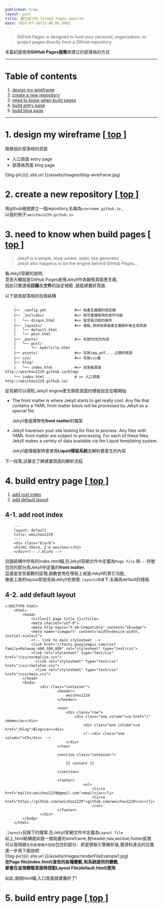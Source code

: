 ```yaml
---
published: true
layout: post
title: 建立自己的 GitHub Pages website
date: 2016-07-30T15:00:00.000Z
---
```


> GitHub Pages is designed to host your personal, organization, or project pages directly from a GitHub repository.

本篇紀錄使用**GitHub Pages服務**來建立的部落格的方式

--------------------------------------------------------------------------------

# Table of contents

1. [design my wireframe](#design-my-wireframe)
2. [create a new repository](#create-a-new-repository)
3. [need to know when build pages](#need-to-know-when-build-pages)
4. [build entry page](#build-entry-page)
5. [build blog page](#build-blog-page)

--------------------------------------------------------------------------------

# 1\. design my wireframe [[ top ]](#table-of-contents)

簡單設計部落格的頁面

- 入口頁面 entry page
- 部落格頁面 blog page

![big-pic]({{ site.url }}/assets/images/blog-wireframe.jpg)

# 2\. create a new repository [[ top ]](#table-of-contents)

用github帳號建立一個repository,名稱為`username.github.io` ,<br>
以我的例子:`weichou1229.github.io`

# 3\. need to know when build pages [[ top ]](#table-of-contents)

> Jekyll is a simple, blog-aware, static site generator...<br>
> Jekyll also happens to be the engine behind GitHub Pages...

看Jekyll官網的說明,<br>
意思大概就是GitHub Pages是用Jekyll作為靜態頁面產生器,<br>
因此只要遵循**目錄**及**文件**的設定規範 ,就能建置好頁面.

以下是我部落格的目錄結構

```
    .
    ├── _config.yml             #=> 給產生器讀的設定檔
    ├── _includes/              #=> 放可重複使用的部件功能
    |   └── disqus.html         #=> 留言板功能的插件
    ├── _layouts/               #=> 樣板,用來給頁面產生器解析後生成頁面
    |   └── default.html         
    |   └── post.html            
    ├── _posts/                 #=> 存放PO文的內容
    |   └── post/               
    |       └── myArticle.html
    ├── assets/                 #=> 存放img,pdf,...之類的資源
    ├── css/                    #=> 存放css檔
    ├── blog/
    |   └── index.html          #=> 部落格頁面 http://weichou1229.github.io/blog/
    └── index.html              # => 入口頁面 http://weichou1229.github.io/
```

從官網可以得知,Jekyll engine產生靜態頁面的樣板設定從哪開始

- The front matter is where Jekyll starts to get really cool. Any file that contains a YAML front matter block will be processed by Jekyll as a special file.

  Jekyll會處理帶有**front matter**的檔案

- Jekyll traverses your site looking for files to process. Any files with YAML front matter are subject to processing. For each of these files, Jekyll makes a variety of data available via the Liquid templating system.

  Jekyll處理檔案時會使用**Liquid樣板系統**去解析要產生的內容

下一段落,試著去了解建置頁面的解析流程.

# 4\. build entry page [[ top ]](#table-of-contents)

1. [add root index](#add-root-index)
2. [add default layout](#add-default-layout)

## 4-1\. add root index

```
    ---
    layout: default
    title: weichou1229
    ---
    <div class="blurb">
    <h1>Hi there, I'm weichou!</h1>
    </div><!-- /.blurb -->
```

目錄結構中所有的index.html檔,在Jekyll官網文件中定義為`Page file` 用`---`符號包住的部分為Jekyll中定義的**front matter**,<br>
這邊是宣告變數的區塊,變數會用在樣板上或是Jekyll的其它功能,<br>
像是上面的layout即是告訴Jekyll去使用`_layouts目錄`下,名稱為default的樣板

## 4-2\. add default layout

```
<!DOCTYPE html>
    <html>
        <head>
            <title>{{ page.title }}</title>
            <meta charset="utf-8">
            <meta http-equiv="X-UA-Compatible" content="IE=edge">
            <meta name="viewport" content="width=device-width, initial-scale=1">
            <!-- link to main stylesheet -->
            <link href="//fonts.googleapis.com/css?family=Raleway:400,300,600" rel="stylesheet" type="text/css">
            <link rel="stylesheet" type="text/css" href="/css/normalize.css">
              <link rel="stylesheet" type="text/css" href="/css/skeleton.css">
              <link rel="stylesheet" type="text/css" href="/css/main.css">
        </head>
        <body>
                <div class="container">
                        <header>
                            weichou1229
                        </header>

                        <nav>
                            <div class="row">
                                <div class="one column"><a href="/" >Home</a></div>
                                    <div class="one column"><a href="/blog">Blog</a></div>
                                    <!--<div class="one columns">CV</div> -->
                            </div>
                        </nav>

                        <section class="container">

                            {{ content }}

                        </section>

                        <footer>
                                    <ul>
                                        <li><a href="mailto:weichou1229@gmail.com">email</a></li>
                                        <li><a href="https://github.com/weichou1229">github.com/weichou1229</a></li>
                                        </ul>
                        </footer>
                </div>
        </body>
    </html>
```

`_layouts`目錄下的檔案,在Jekyll官網文件中定義為`Layout file`<br>
如上,html結構就如我一開始畫的wireframe,有header,nav,section,footer區塊<br>
可以發現被`左右各兩個大括弧`包住的部分，即是樣板引擎解析後,塞資料進去的位置<br>
進一步用下圖說明<br>
![big-pic]({{ site.url }}/assets/images/renderFileExample1.jpg)<br>
**在Page file(index.html)宣告的各種變數,和系統提供的變數,<br>
都會在呈現靜態頁面時搭配Layout File(default.html)使用**

如此,兩個html檔,入口頁面就建置好了!

# 5\. build entry page [[ top ]](#table-of-contents)
